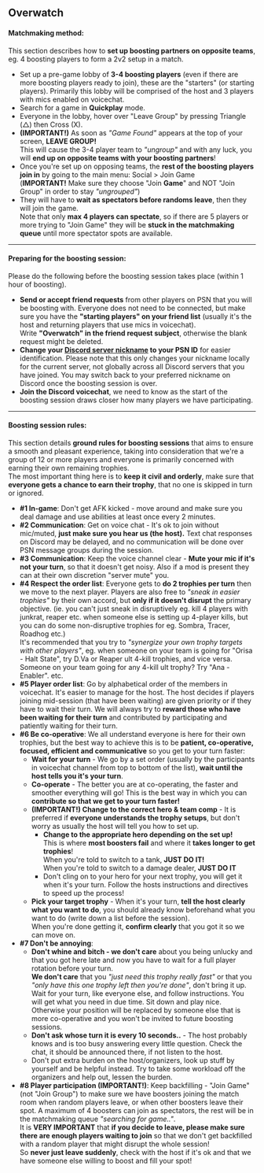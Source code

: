 ## Overwatch

#### Matchmaking method:  
This section describes how to **set up boosting partners on opposite teams**,  
eg. 4 boosting players to form a 2v2 setup in a match.

- Set up a pre-game lobby of **3-4 boosting players** (even if there are more boosting players ready to join), these are the "starters" (or starting players). Primarily this lobby will be comprised of the host and 3 players with mics enabled on voicechat.
- Search for a game in **Quickplay** mode.
- Everyone in the lobby, hover over "Leave Group" by pressing <span>Triangle (&#9651;) then Cross (X)</span>.
- **(IMPORTANT!)** As soon as _"Game Found"_ appears at the top of your screen, **LEAVE GROUP!**  
  This will cause the 3-4 player team to _"ungroup"_ and with any luck, you will **end up on opposite teams with your boosting partners**!
- Once you're set up on opposing teams, the **rest of the boosting players join in** by going to the main menu: Social > Join Game  
  (**IMPORTANT!** Make sure they choose "Join **Game**" and NOT "Join Group" in order to stay _"ungrouped"_)
- They will have to **wait as spectators before randoms leave**, then they will join the game.  
  Note that only **max 4 players can spectate**, so if there are 5 players or more trying to "Join Game" they will be **stuck in the matchmaking queue** until more spectator spots are available.

---

#### Preparing for the boosting session:
Please do the following before the boosting session takes place (within 1 hour of boosting).

- **Send or accept friend requests** from other players on PSN that you will be boosting with. Everyone does not need to be connected, but make sure you have the **"starting players" on your friend list** (usually it's the host and returning players that use mics in voicechat).  
  Write **"Overwatch" in the friend request subject**, otherwise the blank request might be deleted.
- **Change your [Discord server nickname](https://support.discordapp.com/hc/en-us/articles/219070107-Server-Nicknames) to your PSN ID** for easier identification. Please note that this only changes your nickname locally for the current server, not globally across all Discord servers that you have joined. You may switch back to your preferred nickname on Discord once the boosting session is over.
- **Join the Discord voicechat**, we need to know as the start of the boosting session draws closer how many players we have participating.

---

#### Boosting session rules:  
This section details **ground rules for boosting sessions** that aims to ensure a smooth and pleasant experience, taking into consideration that we're a group of 12 or more players and everyone is primarily concerned with earning their own remaining trophies.  
The most important thing here is to **keep it civil and orderly**, make sure that **everyone gets a chance to earn their trophy**, that no one is skipped in turn or ignored.

- **#1 In-game**: Don't get AFK kicked - move around and make sure you deal damage and use abilities at least once every 2 minutes.  
- **#2 Communication**: Get on voice chat - It's ok to join without mic/muted, **just make sure you hear us (the host).** Text chat responses on Discord may be delayed, and no communication will be done over PSN message groups during the session.  
- **#3 Communication**: Keep the voice channel clear - **Mute your mic if it's not your turn**, so that it doesn't get noisy. Also if a mod is present they can at their own discretion "server mute" you.  
- **#4 Respect the order list**: Everyone gets to **do 2 trophies per turn** then we move to the next player. Players are also free to _"sneak in easier trophies"_ by their own accord, but **only if it doesn't disrupt** the primary objective. (ie. you can't just sneak in disruptively eg. kill 4 players with junkrat, reaper etc. when someone else is setting up 4-player kills, but you can do some non-disruptive trophies for eg. Sombra, Tracer, Roadhog etc.)  
It's recommended that you try to _"synergize your own trophy targets with other players"_, eg. when someone on your team is going for "Orisa - Halt State", try D.Va or Reaper ult 4-kill trophies, and vice versa. Someone on your team going for any 4-kill ult trophy? Try "Ana - Enabler". etc.  
- **#5 Player order list**: Go by alphabetical order of the members in voicechat. It's easier to manage for the host. The host decides if players joining mid-session (that have been waiting) are given priority or if they have to wait their turn. We will always try to **reward those who have been waiting for their turn** and contributed by participating and patiently waiting for their turn.  
- **#6 Be co-operative**: We all understand everyone is here for their own trophies, but the best way to achieve this is to be **patient, co-operative, focused, efficient and communicative** so you get to your turn faster:
  - **Wait for your turn** - We go by a set order (usually by the participants in voicechat channel from top to bottom of the list), **wait until the host tells you it's your turn**.  
  - **Co-operate** - The better you are at co-operating, the faster and smoother everything will go! This is the best way in which you can **contribute so that we get to your turn faster!**
  - **(IMPORTANT!) Change to the correct hero & team comp** - It is preferred if **everyone understands the trophy setups**, but don't worry as usually the host will tell you how to set up.  
      - **Change to the appropriate hero depending on the set up!**  
      This is where **most boosters fail** and where it **takes longer to get trophies**!  
      When you're told to switch to a tank, **JUST DO IT!**  
      When you're told to switch to a damage dealer, **JUST DO IT**  
      - Don't cling on to your hero for your next trophy, you will get it when it's your turn. Follow the hosts instructions and directives to speed up the process!  
  - **Pick your target trophy** - When it's your turn, **tell the host clearly what you want to do**, you should already know beforehand what you want to do (write down a list before the session).  
  When you're done getting it, **confirm clearly** that you got it so we can move on.  
- **#7 Don't be annoying**:  
  - **Don't whine and bitch - we don't care** about you being unlucky and that you got here late and now you have to wait for a full player rotation before your turn.  
  **We don't care** that you _"just need this trophy really fast"_ or that you _"only have this one trophy left then you're done"_, don't bring it up.  
  Wait for your turn, like everyone else, and follow instructions. You will get what you need in due time. Sit down and play nice. Otherwise your position will be replaced by someone else that is more co-operative and you won't be invited to future boosting sessions.
  - **Don't ask whose turn it is every 10 seconds..** - The host probably knows and is too busy answering every little question. Check the chat, it should be announced there, if not listen to the host.  
  - Don't put extra burden on the host/organizers, look up stuff by yourself and be helpful instead. Try to take some workload off the organizers and help out, lessen the burden.
- **#8 Player participation (IMPORTANT!)**: Keep backfilling - "Join Game" (not "Join Group") to make sure we have boosters joining the match room when random players leave, or when other boosters leave their spot. A maximum of 4 boosters can join as spectators, the rest will be in the matchmaking queue _"searching for game.."_.  
It is **VERY IMPORTANT** that **if you decide to leave, please make sure there are enough players waiting to join** so that we don't get backfilled with a random player that might disrupt the whole session!  
So **never just leave suddenly**, check with the host if it's ok and that we have someone else willing to boost and fill your spot!
